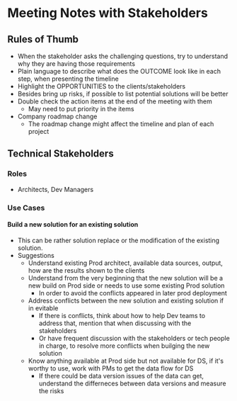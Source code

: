 # Meeting Notes with Stakeholders

## Rules of Thumb
* When the stakeholder asks the challenging questions, try to understand why they are having those requirements
* Plain language to describe what does the OUTCOME look like in each step, when presenting the timeline
* Highlight the OPPORTUNITIES to the clients/stakeholders
* Besides bring up risks, if possible to list potential solutions will be better
* Double check the action items at the end of the meeting with them
  * May need to put priority in the items
* Company roadmap change
  * The roadmap change might affect the timeline and plan of each project

## Technical Stakeholders
### Roles
* Architects, Dev Managers
### Use Cases
#### Build a new solution for an existing solution
* This can be rather solution replace or the modification of the existing solution.
* Suggestions
  * Understand existing Prod architect, available data sources, output, how are the results shown to the clients
  * Understand from the very beginning that the new solution will be a new build on Prod side or needs to use some existing Prod solution
    * In order to avoid the conflicts appeared in later prod deployment
  * Address conflicts between the new solution and existing solution if in evitable
    * If there is conflicts, think about how to help Dev teams to address that, mention that when discussing with the stakeholders
    * Or have frequent discussion with the stakeholders or tech people in charge, to resolve more conflicts when builging the new solution
  * Know anything available at Prod side but not available for DS, if it's worthy to use, work with PMs to get the data flow for DS
    * If there could be data version issues of the data can get, understand the differneces between data versions and measure the risks

